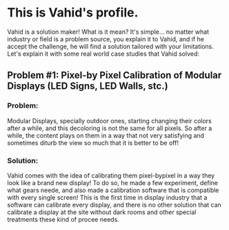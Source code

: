 # This is Vahid's profile.
Vahid is a solution maker! What is it mean? It's simple... no matter what industry or field is a problem source, you explain it to Vahid, and if he accept the challenge, he will find a solution tailored with your limitations.
Let's explain it with some real world case studies that Vahid solved:
## Problem #1: Pixel-by Pixel Calibration of Modular Displays (LED Signs, LED Walls, stc.)
### Problem:
Modular Displays, specially outdoor ones, starting changing their colors after a while, and this decoloring is not the same for all pixels. So after a while, the content plays on them in a way that not very satisfying and sometimes diturb the view so much that it is better to be off!
### Solution:
Vahid comes with the idea of calibrating them pixel-bypixel in a way they look like a brand new display! To do so, he made a few experiment, define what gears neede, and also made a calibration software that is compatible with every single screen! 
This is the first time in display industry that a software can calibrate every display, and there is no other solution that can calibrate a display at the site without dark rooms and other special treatments these kind of procee needs.
